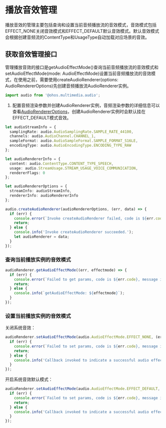 # 播放音效管理

播放音效的管理主要包括查询和设置当前音频播放流的音效模式，音效模式包括EFFECT_NONE关闭音效模式和EFFECT_DEFAULT默认音效模式。默认音效模式会根据创建音频流的ContentType和UsageType自动加载对应场景的音效。

## 获取音效管理接口

管理播放音效的接口是getAudioEffectMode()查询当前音频播放流的音效模式和setAudioEffectMode(mode: AudioEffectMode)设置当前音频播放流的音效模式，在使用之前，需要使用createAudioRenderer(options: AudioRendererOptions)先创建音频播放流AudioRenderer实例。

```ts
import audio from '@ohos.multimedia.audio';
```

1. 配置音频渲染参数并创建AudioRenderer实例，音频渲染参数的详细信息可以查看[AudioRendererOptions](../reference/apis/js-apis-audio.md#audiorendereroptions8)，创建AudioRenderer实例时会默认挂在EFFECT_DEFAULT模式音效。

```ts
let audioStreamInfo = {
  samplingRate: audio.AudioSamplingRate.SAMPLE_RATE_44100,
  channels: audio.AudioChannel.CHANNEL_1,
  sampleFormat: audio.AudioSampleFormat.SAMPLE_FORMAT_S16LE,
  encodingType: audio.AudioEncodingType.ENCODING_TYPE_RAW
};

let audioRendererInfo = {
  content: audio.ContentType.CONTENT_TYPE_SPEECH,
  usage: audio.StreamUsage.STREAM_USAGE_VOICE_COMMUNICATION,
  rendererFlags: 0
};

let audioRendererOptions = {
  streamInfo: audioStreamInfo,
  rendererInfo: audioRendererInfo
};

audio.createAudioRenderer(audioRendererOptions, (err, data) => {
  if (err) {
    console.error(`Invoke createAudioRenderer failed, code is ${err.code}, message is ${err.message}`);
    return;
  } else {
    console.info('Invoke createAudioRenderer succeeded.');
    let audioRenderer = data;
  }
});
```

### 查询当前播放实例的音效模式

```ts
audioRenderer.getAudioEffectMode((err, effectmode) => {
  if (err) {
    console.error(`Failed to get params, code is ${err.code}, message is ${err.message}`);
    return;    
  } else {
    console.info(`getAudioEffectMode: ${effectmode}`);
  }
});
```

### 设置当前播放实例的音效模式

关闭系统音效：

```ts
audioRenderer.setAudioEffectMode(audio.AudioEffectMode.EFFECT_NONE, (err) => {
  if (err) {
    console.error(`Failed to set params, code is ${err.code}, message is ${err.message}`);
    return;
  } else {
    console.info('Callback invoked to indicate a successful audio effect mode setting.');
  }
});
```

开启系统音效默认模式：

```ts
audioRenderer.setAudioEffectMode(audio.AudioEffectMode.EFFECT_DEFAULT, (err) => {
  if (err) {
    console.error(`Failed to set params, code is ${err.code}, message is ${err.message}`);
    return;
  } else {
    console.info('Callback invoked to indicate a successful audio effect mode setting.');
  }
});
```
